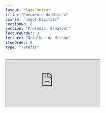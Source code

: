 ```yaml
---
layout: classContent
title: "Documento da Missão"
course: "Jogos Digitais"
sectionNo: 0
section: "Preludio: Breakout"
lectureOrder: 3
lecture: "Detalhes da Missão"
itemOrder: 0
type: "Tarefas"
---
```


<iframe src="https://docs.google.com/document/d/e/2PACX-1vT2kuXFeGL8_lDk6PBgUbzmpBddD4QbZj55ytJ5_IpqhBu2qy9AfcoCw_kvEfhBvKZtj_ZDUOAtDjBz/pub?embedded=true"></iframe>